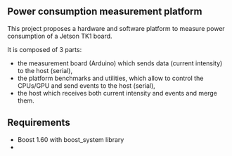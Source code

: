 Power consumption measurement platform
--------------------------------------

This project proposes a hardware and software platform to measure power consumption of a Jetson TK1 board.

It is composed of 3 parts:
- the measurement board (Arduino) which sends data (current intensity) to the host (serial),
- the platform benchmarks and utilities, which allow to control the CPUs/GPU and send events to the host (serial),
- the host which receives both current intensity and events and merge them.


Requirements
------------

- Boost 1.60 with boost_system library
- 
